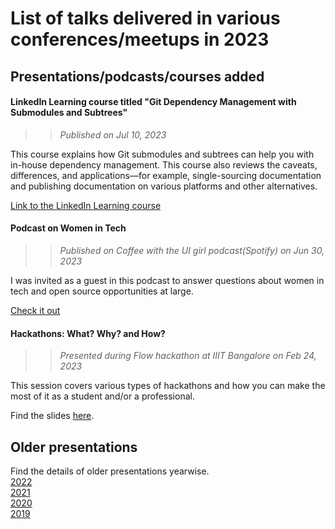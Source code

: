 # List of talks delivered in various conferences/meetups in 2023

## Presentations/podcasts/courses added

#### LinkedIn Learning course titled "Git Dependency Management with Submodules and Subtrees"

> > _Published on Jul 10, 2023_

This course explains how Git submodules and subtrees can help you with in-house dependency management. This course also reviews the caveats, differences, and applications—for example, single-sourcing documentation and publishing documentation on various platforms and other alternatives.

[Link to the LinkedIn Learning course](https://www.linkedin.com/learning/git-dependency-management-with-submodules-and-subtrees/git-submodules-and-subtrees)

#### Podcast on Women in Tech

> > _Published on Coffee with the UI girl podcast(Spotify) on Jun 30, 2023_

I was invited as a guest in this podcast to answer questions about women in tech and open source opportunities at large.

[Check it out](https://tinyurl.com/muzeemrr)

#### Hackathons: What? Why? and How?

> > _Presented during Flow hackathon at IIIT Bangalore on Feb 24, 2023_

This session covers various types of hackathons and how you can make the most of it as a student and/or a professional.

Find the slides [here](2023/Hackathons-What-Why-How.pdf).

## Older presentations

Find the details of older presentations yearwise.
\
[2022](2022)
\
[2021](2021)
\
[2020](2020)
\
[2019](2019)
